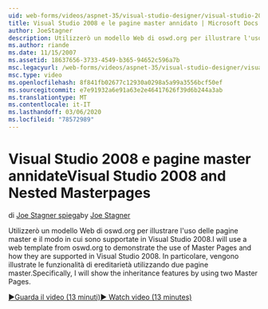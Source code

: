 ```yaml
---
uid: web-forms/videos/aspnet-35/visual-studio-designer/visual-studio-2008-and-nested-masterpages
title: Visual Studio 2008 e le pagine master annidato | Microsoft Docs
author: JoeStagner
description: Utilizzerò un modello Web di oswd.org per illustrare l'uso delle pagine master e il modo in cui sono supportate in Visual Studio 2008. In particolare, visualizzo...
ms.author: riande
ms.date: 11/15/2007
ms.assetid: 18637656-3733-4549-b365-94652c596a7b
msc.legacyurl: /web-forms/videos/aspnet-35/visual-studio-designer/visual-studio-2008-and-nested-masterpages
msc.type: video
ms.openlocfilehash: 8f841fb02677c12930a0298a5a99a3556bcf50ef
ms.sourcegitcommit: e7e91932a6e91a63e2e46417626f39d6b244a3ab
ms.translationtype: MT
ms.contentlocale: it-IT
ms.lasthandoff: 03/06/2020
ms.locfileid: "78572989"
---
```

# <a name="visual-studio-2008-and-nested-masterpages"></a><span data-ttu-id="b7b1b-104">Visual Studio 2008 e pagine master annidate</span><span class="sxs-lookup"><span data-stu-id="b7b1b-104">Visual Studio 2008 and Nested Masterpages</span></span>

<span data-ttu-id="b7b1b-105">di [Joe Stagner spiega](https://github.com/JoeStagner)</span><span class="sxs-lookup"><span data-stu-id="b7b1b-105">by [Joe Stagner](https://github.com/JoeStagner)</span></span>

<span data-ttu-id="b7b1b-106">Utilizzerò un modello Web di oswd.org per illustrare l'uso delle pagine master e il modo in cui sono supportate in Visual Studio 2008.</span><span class="sxs-lookup"><span data-stu-id="b7b1b-106">I will use a web template from oswd.org to demonstrate the use of Master Pages and how they are supported in Visual Studio 2008.</span></span> <span data-ttu-id="b7b1b-107">In particolare, vengono illustrate le funzionalità di ereditarietà utilizzando due pagine master.</span><span class="sxs-lookup"><span data-stu-id="b7b1b-107">Specifically, I will show the inheritance features by using two Master Pages.</span></span>

[<span data-ttu-id="b7b1b-108">&#9654;Guarda il video (13 minuti)</span><span class="sxs-lookup"><span data-stu-id="b7b1b-108">&#9654; Watch video (13 minutes)</span></span>](https://channel9.msdn.com/Blogs/ASP-NET-Site-Videos/visual-studio-2008-and-nested-masterpages)
